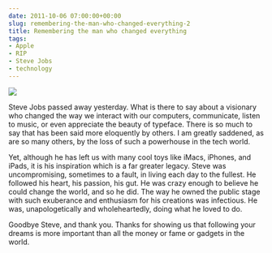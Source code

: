 ```yaml
---
date: 2011-10-06 07:00:00+00:00
slug: remembering-the-man-who-changed-everything-2
title: Remembering the man who changed everything
tags:
- Apple
- RIP
- Steve Jobs
- technology
---
```


![](http://media.tumblr.com/tumblr_lwh38o48Il1qfn08u.jpg)




Steve Jobs passed away yesterday. What is there to say about a  visionary who changed the way we interact with our computers,  communicate, listen to music, or even appreciate the beauty of typeface.  There is so much to say that has been said more eloquently by others. I  am greatly saddened, as are so many others, by the loss of such a  powerhouse in the tech world.




Yet, although he has left us with many cool toys like iMacs,  iPhones, and iPads, it is his inspiration which is a far greater legacy.  Steve was uncompromising, sometimes to a fault, in living each day to  the fullest. He followed his heart, his passion, his gut. He was crazy  enough to believe he could change the world, and so he did. The way he  owned the public stage with such exuberance and enthusiasm for his  creations was infectious. He was, unapologetically and wholeheartedly,  doing what he loved to do.




Goodbye Steve, and thank you. Thanks for showing us that  following your dreams is more important than all the money or fame or  gadgets in the world.
